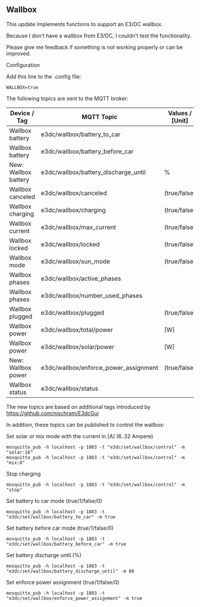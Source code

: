 ## Wallbox

This update implements functions to support an E3/DC wallbox.

Because I don't have a wallbox from E3/DC, I couldn't test the functionality.

Please give me feedback if something is not working properly or can be improved.

Configuration

Add this line to the .config file:
```
WALLBOX=true
```

The following topics are sent to the MQTT broker:

| Device / Tag | MQTT Topic | Values / [Unit] |
| --- | --- | --- |
| Wallbox battery | e3dc/wallbox/battery_to_car | |
| Wallbox battery | e3dc/wallbox/battery_before_car | |
| New: Wallbox battery | e3dc/wallbox/battery_discharge_until | % |
| Wallbox canceled | e3dc/wallbox/canceled | (true/false) |
| Wallbox charging | e3dc/wallbox/charging | (true/false) |
| Wallbox current | e3dc/wallbox/max_current | (true/false) |
| Wallbox locked | e3dc/wallbox/locked | (true/false) |
| Wallbox mode | e3dc/wallbox/sun_mode | (true/false) |
| Wallbox phases | e3dc/wallbox/active_phases | |
| Wallbox phases | e3dc/wallbox/number_used_phases | |
| Wallbox plugged | e3dc/wallbox/plugged | (true/false) |
| Wallbox power | e3dc/wallbox/total/power | [W] |
| Wallbox power | e3dc/wallbox/solar/power | [W] |
| New: Wallbox power | e3dc/wallbox/enforce_power_assignment | (true/false) |
| Wallbox status | e3dc/wallbox/status | |

The new topics are based on additional tags introduced by https://github.com/nischram/E3dcGui

In addition, these topics can be published to control the wallbox:

Set solar or mix mode with the current in [A] (6..32 Ampere)
```
mosquitto_pub -h localhost -p 1883 -t "e3dc/set/wallbox/control" -m "solar:16"
mosquitto_pub -h localhost -p 1883 -t "e3dc/set/wallbox/control" -m "mix:8"
```

Stop charging
```
mosquitto_pub -h localhost -p 1883 -t "e3dc/set/wallbox/control" -m "stop"
```

Set battery to car mode (true/1/false/0)
```
mosquitto_pub -h localhost -p 1883 -t "e3dc/set/wallbox/battery_to_car" -m true
```

Set battery before car mode (true/1/false/0)
```
mosquitto_pub -h localhost -p 1883 -t "e3dc/set/wallbox/battery_before_car" -m true
```

Set battery discharge until (%)
```
mosquitto_pub -h localhost -p 1883 -t "e3dc/set/wallbox/battery_discharge_until" -m 80
```

Set enforce power assignment (true/1/false/0)
```
mosquitto_pub -h localhost -p 1883 -t "e3dc/set/wallbox/enforce_power_assignment" -m true
```
